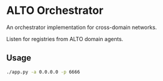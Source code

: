 # ALTO Orchestrator

An orchestrator implementation for cross-domain networks.

Listen for registries from ALTO domain agents.

## Usage

``` sh
./app.py -a 0.0.0.0 -p 6666
```
